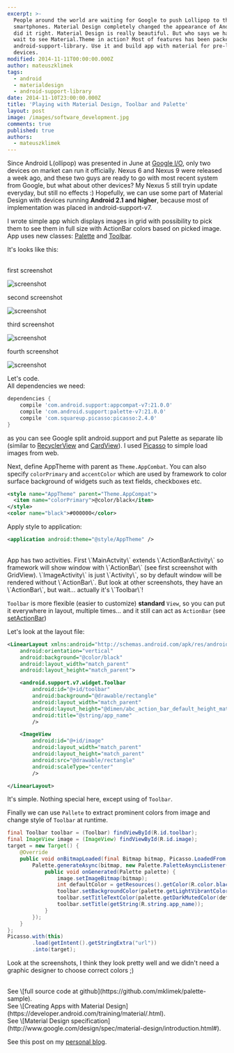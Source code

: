 ```yaml
---
excerpt: >-
  People around the world are waiting for Google to push Lollipop to theirs
  smartphones. Material Design completely changed the appearance of Android, and
  did it right. Material Design is really beautiful. But who says we have to
  wait to see Material.Theme in action? Most of features has been packed into
  android-support-library. Use it and build app with material for pre-lollipop
  devices.
modified: 2014-11-11T00:00:00.000Z
author: mateuszklimek
tags:
  - android
  - materialdesign
  - android-support-library
date: 2014-11-10T23:00:00.000Z
title: 'Playing with Material Design, Toolbar and Palette'
layout: post
image: /images/software_development.jpg
comments: true
published: true
authors:
  - mateuszklimek
---
```

Since Android L(ollipop) was presented in June at [Google I/O](https://www.youtube.com/watch?v=wtLJPvx7-ys), only two devices on market can run it officially. Nexus 6 and Nexus 9 were released a week ago, and these two guys are ready to go with most recent system from Google, but what about other devices? My Nexus 5 still tryin update everyday, but still no effects :)
Hopefully, we can use some part of Material Design with devices running **Android 2.1 and higher**, because most of implementation was placed in android-support-v7.

I wrote simple app which displays images in grid with possibility to pick them to see them in full size with ActionBar colors based on picked image. App uses new classes: [Palette](http://developer.android.com/reference/android/support/v7/graphics/Palette.html) and [Toolbar](http://developer.android.com/reference/android/support/v7/widget/Toolbar.html).

It's looks like this:<br /><br />

first screenshot

![screenshot](/images/palette-example1.png)

second screenshot

![screenshot](/images/palette-example2.png)

third screenshot

![screenshot](/images/palette-example3.png)

fourth screenshot

![screenshot](/images/palette-example4.png)

Let's code.<br />
All dependencies we need:

```groovy
dependencies {
    compile 'com.android.support:appcompat-v7:21.0.0'
    compile 'com.android.support:palette-v7:21.0.0'
    compile 'com.squareup.picasso:picasso:2.4.0'
}
```

as you can see Google split android.support and put Palette as separate lib (similar to [RecyclerView](http://developer.android.com/reference/android/support/v7/widget/RecyclerView.html) and [CardView](http://developer.android.com/reference/android/support/v7/widget/CardView.html)). I used [Picasso](http://square.github.io/picasso/) to simple load images from web.

Next, define AppTheme with parent as `Theme.AppCombat`. You can also specify `colorPrimary` and `accentColor` which are used by framework to color surface background of widgets such as text fields, checkboxes etc.

```xml
<style name="AppTheme" parent="Theme.AppCompat">
  <item name="colorPrimary">@color/black</item>
</style>
<color name="black">#000000</color>
```

Apply style to application:

```xml
<application android:theme="@style/AppTheme" />
```

<br />
App has two activities. First \`MainActvity\` extends \`ActionBarActivity\` so framework will show window with \`ActionBar\` (see first screenshot with GridView).  \`ImageActivity\` is just \`Activity\`, so by default window will be rendered without \`ActionBar\`. But look at other screenshots, they have an \`ActionBar\`, but wait... actually it's \`Toolbar\`!

`Toolbar` is more flexible (easier to customize) **standard** `View`, so you can put it everywhere in layout, multiple times... and it still can act as `ActionBar` (see [setActionBar](https://developer.android.com/reference/android/app/Activity.html#setActionBar(android.widget.Toolbar)))

Let's look at the layout file:

```xml
<LinearLayout xmlns:android="http://schemas.android.com/apk/res/android"
    android:orientation="vertical"
    android:background="@color/black"
    android:layout_width="match_parent"
    android:layout_height="match_parent">

    <android.support.v7.widget.Toolbar
        android:id="@+id/toolbar"
        android:background="@drawable/rectangle"
        android:layout_width="match_parent"
        android:layout_height="@dimen/abc_action_bar_default_height_material"
        android:title="@string/app_name"
        />

    <ImageView
        android:id="@+id/image"
        android:layout_width="match_parent"
        android:layout_height="match_parent"
        android:src="@drawable/rectangle"
        android:scaleType="center"
        />

</LinearLayout>
```

It's simple. Nothing special here, except using of `Toolbar`.

Finally we can use `Pallete` to extract prominent colors from image and change style of `Toolbar` at runtime.

```java
final Toolbar toolbar = (Toolbar) findViewById(R.id.toolbar);
final ImageView image = (ImageView) findViewById(R.id.image);
target = new Target() {
    @Override
    public void onBitmapLoaded(final Bitmap bitmap, Picasso.LoadedFrom from) {
        Palette.generateAsync(bitmap, new Palette.PaletteAsyncListener() {
            public void onGenerated(Palette palette) {
                image.setImageBitmap(bitmap);
                int defaultColor = getResources().getColor(R.color.black);
                toolbar.setBackgroundColor(palette.getLightVibrantColor(defaultColor));
                toolbar.setTitleTextColor(palette.getDarkMutedColor(defaultColor));
                toolbar.setTitle(getString(R.string.app_name));
            }
        });
    }
};
Picasso.with(this)
        .load(getIntent().getStringExtra("url"))
        .into(target);
```

Look at the screenshots, I think they look pretty well and we didn't need a graphic designer to choose correct colors ;)

<br />
See \[full source code at github](https://github.com/mklimek/palette-sample).<br />
See \[Creating Apps with Material Design](https://developer.android.com/training/material/.html).<br />
See \[Material Design specification](http://www.google.com/design/spec/material-design/introduction.html#).

See this post on my [personal blog](http://mklimek.github.io/playing-with-material-design-toolbar-palette/).
